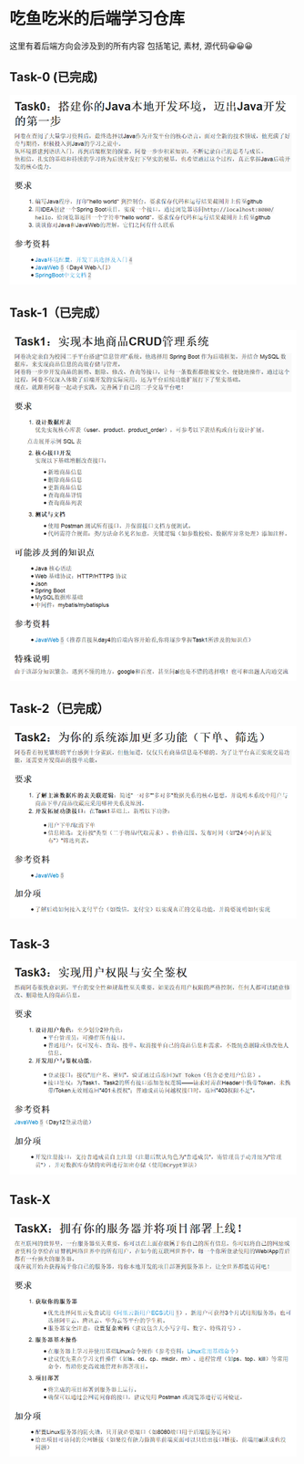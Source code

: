 # 吃鱼吃米的后端学习仓库

这里有着后端方向会涉及到的所有内容
包括笔记, 素材, 源代码😀😀😀

## Task-0 (已完成)

<img src=".\Pic\Task0.png" alt="Task0" style="zoom: 80%;" />

## Task-1（已完成）

<img src=".\Pic\Task1.png" alt="Task1" style="zoom:80%;" />

## Task-2（已完成）

<img src=".\Pic\Task2.png" alt="Task2" style="zoom:80%;" />

## Task-3

<img src=".\Pic\Task3.png" alt="Task3" style="zoom:80%;" />

## Task-X

<img src=".\Pic\TaskX.png" alt="TaskX" style="zoom:80%;" />

